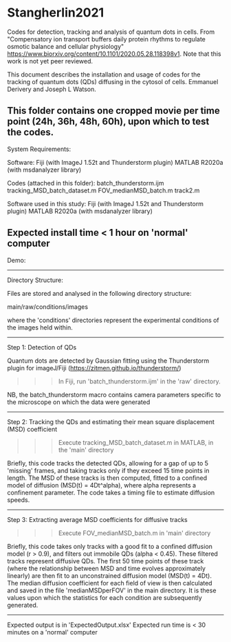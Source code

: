 # Stangherlin2021
Codes for detection, tracking and analysis of quantum dots in cells.
From "Compensatory ion transport buffers daily protein rhythms to regulate osmotic balance and cellular physiology"
https://www.biorxiv.org/content/10.1101/2020.05.28.118398v1.
Note that this work is not yet peer reviewed.


This document describes the installation and usage of codes for the tracking of quantum dots (QDs) diffusing in the cytosol of cells.
Emmanuel Derivery and Joseph L Watson.


This folder contains one cropped movie per time point (24h, 36h, 48h, 60h), upon which to test the codes.
-------------------------------------------------------------------------------------------------------------------------------------


System Requirements:

Software:
Fiji (with ImageJ 1.52t and Thunderstorm plugin)
MATLAB R2020a (with msdanalyzer library)

Codes (attached in this folder):
batch_thunderstorm.ijm
tracking_MSD_batch_dataset.m
FOV_medianMSD_batch.m
track2.m


Software used in this study:
Fiji (with ImageJ 1.52t and Thunderstorm plugin)
MATLAB R2020a (with msdanalyzer library)

Expected install time < 1 hour on 'normal' computer
-------------------------------------------------------------------------------------------------------------------------------------

Demo:

-------------------------------------------------------------------------------------------------------------------------------------

Directory Structure:

Files are stored and analysed in the following directory structure:

main/raw/conditions/images

where the 'conditions' directories represent the experimental conditions of the images held within.


-------------------------------------------------------------------------------------------------------------------------------------


Step 1: Detection of QDs

Quantum dots are detected by Gaussian fitting using the Thunderstorm plugin for imageJ/Fiji (https://zitmen.github.io/thunderstorm/)

>>> In Fiji, run 'batch_thunderstorm.ijm' in the 'raw' directory.

NB, the batch_thunderstorm macro contains camera parameters specific to the microscope on which the data were generated


-------------------------------------------------------------------------------------------------------------------------------------


Step 2: Tracking the QDs and estimating their mean square displacement (MSD) coefficient

>>> Execute tracking_MSD_batch_dataset.m in MATLAB, in the 'main' directory

Briefly, this code tracks the detected QDs, allowing for a gap of up to 5 'missing' frames, and taking tracks only if they exceed 15 time points in length.
The MSD of these tracks is then computed, fitted to a confined model of diffusion (MSD(t) = 4Dt^alpha), where alpha represents a confinement parameter. 
The code takes a timing file to estimate diffusion speeds.


-------------------------------------------------------------------------------------------------------------------------------------


Step 3: Extracting average MSD coefficients for diffusive tracks

>>> Execute FOV_medianMSD_batch.m in 'main' directory

Briefly, this code takes only tracks with a good fit to a confined diffusion model (r > 0.9), and filters out immobile QDs (alpha < 0.45). These filtered tracks
represent diffusive QDs. The first 50 time points of these track (where the relationship between MSD and time evolves approximately linearly) are then fit 
to an unconstrained diffusion model (MSD(t) = 4Dt). The median diffusion coefficient for each field of view is then calculated and saved in the file 
'medianMSDperFOV' in the main directory. It is these values upon which the statistics for each condition are subsequently generated.


-------------------------------------------------------------------------------------------------------------------------------------

Expected output is in 'ExpectedOutput.xlsx'
Expected run time is < 30 minutes on a 'normal' computer


